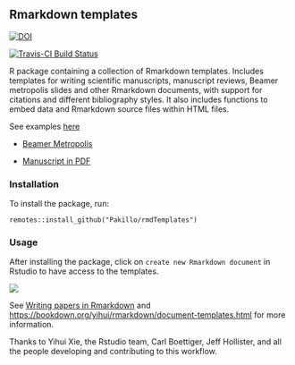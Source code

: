 ## Rmarkdown templates

[![DOI](https://zenodo.org/badge/doi/10.5281/zenodo.51346.svg)](http://dx.doi.org/10.5281/zenodo.51346)

[![Travis-CI Build Status](https://travis-ci.org/Pakillo/rmdTemplates.svg?branch=master)](https://travis-ci.org/Pakillo/rmdTemplates)


R package containing a collection of Rmarkdown templates. Includes templates for writing scientific manuscripts, manuscript reviews, Beamer metropolis slides and other Rmarkdown documents, with support for citations and different bibliography styles. It also includes functions to embed data and Rmarkdown source files within HTML files. 

See examples [here](https://github.com/Pakillo/rmdTemplates/tree/master/inst/examples)

- [Beamer Metropolis](https://github.com/Pakillo/rmdTemplates/tree/master/inst/examples/beamer_metropolis_example.pdf)

- [Manuscript in PDF](https://github.com/Pakillo/rmdTemplates/tree/master/inst/examples/ms_pdf_example.pdf)



### Installation

To install the package, run:

```{r}
remotes::install_github("Pakillo/rmdTemplates")
```


### Usage

After installing the package, click on `create new Rmarkdown document` in Rstudio
to have access to the templates. 

![](https://sites.google.com/site/rodriguezsanchezf/news/writingpapersinrmarkdown/NewRmarkdown.PNG?attredirects=0)

See [Writing papers in Rmarkdown](https://frodriguezsanchez.net/post/writing-papers-in-rmarkdown/) and https://bookdown.org/yihui/rmarkdown/document-templates.html for 
more information.


Thanks to Yihui Xie, the Rstudio team, Carl Boettiger, Jeff Hollister, and all the people developing and contributing to this workflow.

